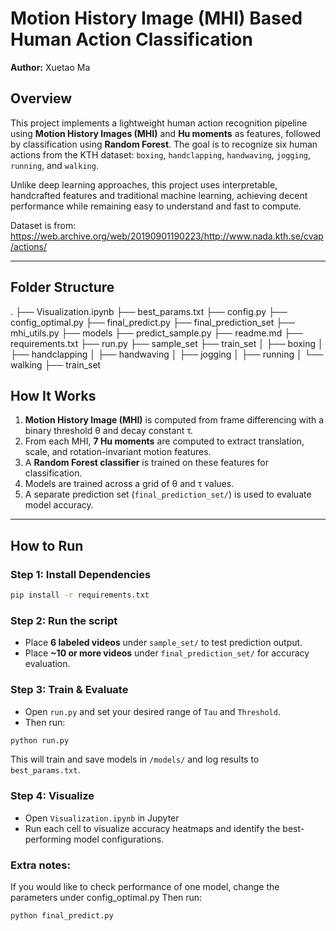 # Motion History Image (MHI) Based Human Action Classification

**Author:** Xuetao Ma  

## Overview

This project implements a lightweight human action recognition pipeline using **Motion History Images (MHI)** and **Hu moments** as features, followed by classification using **Random Forest**. The goal is to recognize six human actions from the KTH dataset: `boxing`, `handclapping`, `handwaving`, `jogging`, `running`, and `walking`.

Unlike deep learning approaches, this project uses interpretable, handcrafted features and traditional machine learning, achieving decent performance while remaining easy to understand and fast to compute.

Dataset is from: https://web.archive.org/web/20190901190223/http://www.nada.kth.se/cvap/actions/

---

## Folder Structure
.
├── Visualization.ipynb
├── best_params.txt
├── config.py
├── config_optimal.py
├── final_predict.py
├── final_prediction_set
├── mhi_utils.py
├── models
├── predict_sample.py
├── readme.md
├── requirements.txt
├── run.py
├── sample_set
├── train_set
│   ├── boxing
│   ├── handclapping
│   ├── handwaving
│   ├── jogging
│   ├── running
│   └── walking
├── train_set

## How It Works

1. **Motion History Image (MHI)** is computed from frame differencing with a binary threshold θ and decay constant τ.
2. From each MHI, **7 Hu moments** are computed to extract translation, scale, and rotation-invariant motion features.
3. A **Random Forest classifier** is trained on these features for classification.
4. Models are trained across a grid of θ and τ values.
5. A separate prediction set (`final_prediction_set/`) is used to evaluate model accuracy.

---

## How to Run

### Step 1: Install Dependencies
```bash
pip install -r requirements.txt
```

### Step 2: Run the script
- Place **6 labeled videos** under `sample_set/` to test prediction output.
- Place **~10 or more videos** under `final_prediction_set/` for accuracy evaluation.

### Step 3: Train & Evaluate

- Open `run.py` and set your desired range of `Tau` and `Threshold`.
- Then run:

```bash
python run.py
```
This will train and save models in `/models/` and log results to `best_params.txt`.

### Step 4: Visualize
- Open `Visualization.ipynb` in Jupyter
- Run each cell to visualize accuracy heatmaps and identify the best-performing model configurations.

### Extra notes:
If you would like to check performance of one model, change the parameters under config_optimal.py
Then run:
```bash
python final_predict.py
```
